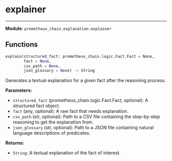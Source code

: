 # explainer

---

**Module**: `prometheux_chain.explanation.explainer`

## Functions

```python
explain(structured_fact: prometheux_chain.logic.Fact.Fact = None,
        fact = None,
        csv_path = None,
        json_glossary = None) -> String
```

Generates a textual explanation for a given fact after the reasoning process.

**Parameters:**

- `structured_fact` (prometheux_chain.logic.Fact.Fact, optional): A structured fact object.
- `fact` (any, optional): A raw fact that needs explanation.
- `csv_path` (str, optional): Path to a CSV file containing the step-by-step reasoning to get the explanation from.
- `json_glossary` (str, optional): Path to a JSON file containing natural language descriptions of predicates.

**Returns:**

- `String`: A textual explanation of the fact of interest.
